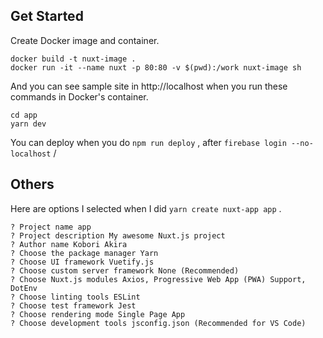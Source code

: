 ## Get Started

Create Docker image and container.

```
docker build -t nuxt-image .
docker run -it --name nuxt -p 80:80 -v $(pwd):/work nuxt-image sh
```

And you can see sample site in http://localhost when you run these commands in Docker's container.

```
cd app
yarn dev
```

You can deploy when you do `npm run deploy` , after `firebase login --no-localhost` /

## Others

Here are options I selected when I did `yarn create nuxt-app app` .

```
? Project name app
? Project description My awesome Nuxt.js project
? Author name Kobori Akira
? Choose the package manager Yarn
? Choose UI framework Vuetify.js
? Choose custom server framework None (Recommended)
? Choose Nuxt.js modules Axios, Progressive Web App (PWA) Support, DotEnv
? Choose linting tools ESLint
? Choose test framework Jest
? Choose rendering mode Single Page App
? Choose development tools jsconfig.json (Recommended for VS Code)
```
